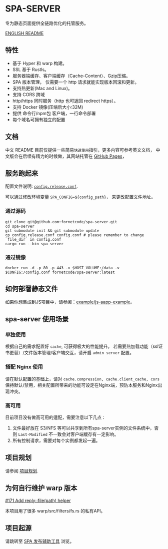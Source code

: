 # SPA-SERVER
专为静态页面提供全链路优化的托管服务。

[ENGLISH README](./README.md)
## 特性
- 基于 Hyper 和 warp 构建。
- SSL 基于 Rustls。
- 服务器端缓存、客户端缓存（Cache-Content）、Gzip压缩。
- SPA 版本管理， 仅需要一个 http 请求就能实现版本回滚和更新。
- 支持热更新(Mac and Linux)。
- 支持 CORS 跨域
- http/https 同时服务（http 也可返回 redirect https）。
- 支持 Docker 镜像(压缩后大小:32M)
- 提供 命令行/npm包 客户端，一行命令部署
- 每个域名可拥有独立的配置

## 文档
中文 README 目前仅提供一些简易`快速使用`指引，更多内容可参考英文文档， 中文版会在后续有精力的时候做，其网站托管在 [GitHub Pages](https://fornetcode.github.io/spa-server)，

## 服务跑起来

配置文件说明: [`config.release.conf`](./config.release.conf). 

可以通过修改环境变量 `SPA_CONFIG=${config_path}`， 来更改配置文件地址。

### 通过源码
```shell
git clone git@github.com:fornetcode/spa-server.git
cd spa-server
git submodule init && git submodule update
cp config.release.conf config.conf # please remember to change `file_dir` in config.conf
cargo run --bin spa-server 
```

### 通过镜像
```shell
docker run -d -p 80 -p 443 -v $HOST_VOLUME:/data -v $CONFIG:/config.conf fornetcode/spa-server:latest
```

## 如何部署静态文件
如果你想集成到JS项目中，请参阅：[example/js-aapp-example](example/tmp/README.md)。

## spa-server 使用场景
### 单独使用
根据自己的需求配置好 `cache`, 可获得极大的性能提升。 若需要热加载功能（ssl证书更替）/文件版本管理/客户端交互，请开启 `admin server` 配置。
### 搭配 Nginx 使用
请在默认配置的基础上，请对 `cache.compression, cache.client_cache, cors` 保持默认/禁用，相关配置所带来的功能可设定在Nginx端，预防本服务和Nginx出现冲突。
### 高可用
目前项目没有做高可用的适配，需要注意以下几点：
1. 文件最好放在 S3/NFS 等可以共享到所有spa-server实例的文件系统中，否则 `Last-Modified` 不一致会对客户端缓存有一定影响。
2. 所有控制请求，需要对每个实例都发起一遍。

## 项目规划
请参阅 [项目规划](docs/develop/roadmap.md).

## 为何自行维护 warp 版本
[#171 Add reply::file(path) helper](https://github.com/seanmonstar/warp/issues/171)

本项目用了很多 warp/src/filters/fs.rs 的私有API。

## 项目起源
请跳转至 [SPA 发布辅助工具](https://github.com/timzaak/blog/issues/80) 浏览。